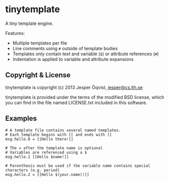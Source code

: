 tinytemplate
============

A tiny template engine.

Features:

* Multiple templates per file
* Line comments using `#` outside of template bodies
* Templates only contain text and variable (`$`) or attribute references (`#`)
* Indentation is applied to variable and attribute expansions

Copyright & License
-------------------

tinytemplate is copyright (c) 2013 Jesper Öqvist, <jesper@cs.lth.se>

tinytemplate is provided under the terms of the modified BSD license, which
you can find in the file named LICENSE.txt included in this software.

Examples
--------

    # A template file contains several named templates.
    # Each template begins with [[ and ends with ]]
    msg.hello.0 = [[Hello there!]]
    
    # The = after the template name is optional
    # Variables are referenced using a $
    msg.hello.1 [[Hello $name!]]
    
    # Parenthesis must be used if the variable name contains special characters (e.g. period)
    msg.hello.2 = [[Hello $(your.name)!]]
